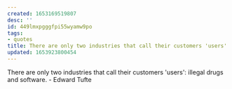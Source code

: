 ```yaml
---
created: 1653169519807
desc: ''
id: 449lmxpgggfpi55wyamw9po
tags:
- quotes
title: There are only two industries that call their customers 'users'
updated: 1653923800454
---
```

   
There are only two industries that call their customers 'users': illegal drugs and software. - Edward Tufte